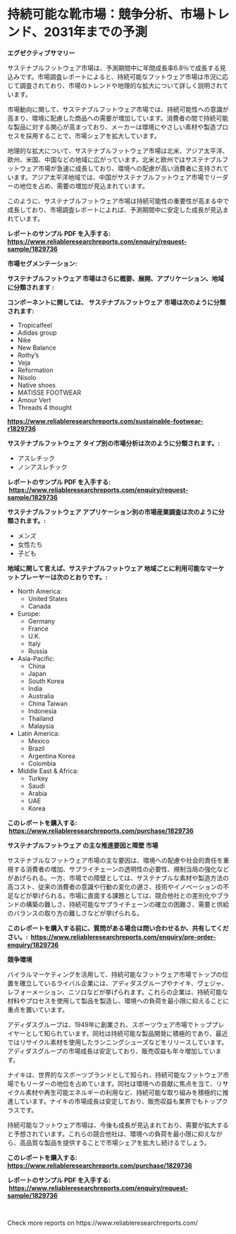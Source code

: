 <p><h1>持続可能な靴市場：競争分析、市場トレンド、2031年までの予測</h1></p><p><strong>エグゼクティブサマリー</strong></p>
<p><p>サステナブルフットウェア市場は、予測期間中に年間成長率6.8％で成長する見込みです。市場調査レポートによると、持続可能なフットウェア市場は市況に応じて調査されており、市場のトレンドや地理的な拡大について詳しく説明されています。</p><p>市場動向に関して、サステナブルフットウェア市場では、持続可能性への意識が高まり、環境に配慮した商品への需要が増加しています。消費者の間で持続可能な製品に対する関心が高まっており、メーカーは環境にやさしい素材や製造プロセスを採用することで、市場シェアを拡大しています。</p><p>地理的な拡大について、サステナブルフットウェア市場は北米、アジア太平洋、欧州、米国、中国などの地域に広がっています。北米と欧州ではサステナブルフットウェア市場が急速に成長しており、環境への配慮が高い消費者に支持されています。アジア太平洋地域では、中国がサステナブルフットウェア市場でリーダーの地位を占め、需要の増加が見込まれています。</p><p>このように、サステナブルフットウェア市場は持続可能性の重要性が高まる中で成長しており、市場調査レポートによれば、予測期間中に安定した成長が見込まれています。</p></p>
<p><strong>レポートのサンプル PDF を入手する: <a href="https://www.reliableresearchreports.com/enquiry/request-sample/1829736">https://www.reliableresearchreports.com/enquiry/request-sample/1829736</a></strong></p>
<p><strong>市場セグメンテーション:</strong></p>
<p><strong> サステナブルフットウェア 市場はさらに概要、展開、アプリケーション、地域に分類されます :</strong></p>
<p><strong>コンポーネントに関しては、 サステナブルフットウェア 市場は次のように分類されます: &nbsp;</strong></p>
<p><ul><li>Tropicalfeel</li><li>Adidas group</li><li>Nike</li><li>New Balance</li><li>Rothy’s</li><li>Veja</li><li>Reformation</li><li>Nisolo</li><li>Native shoes</li><li>MATISSE FOOTWEAR</li><li>Amour Vert</li><li>Threads 4 thought</li></ul></p>
<p><strong><a href="https://www.reliableresearchreports.com/sustainable-footwear-r1829736">https://www.reliableresearchreports.com/sustainable-footwear-r1829736</a></strong></p>
<p><strong> サステナブルフットウェア タイプ別の市場分析は次のように分類されます。:</strong></p>
<p><ul><li>アスレチック</li><li>ノンアスレチック</li></ul></p>
<p><strong>レポートのサンプル PDF を入手する: &nbsp;<a href="https://www.reliableresearchreports.com/enquiry/request-sample/1829736">https://www.reliableresearchreports.com/enquiry/request-sample/1829736</a></strong></p>
<p><strong> サステナブルフットウェア アプリケーション別の市場産業調査は次のように分類されます。:</strong></p>
<p><ul><li>メンズ</li><li>女性たち</li><li>子ども</li></ul></p>
<p><strong>地域に関して言えば、サステナブルフットウェア 地域ごとに利用可能なマーケットプレーヤーは次のとおりです。:</strong></p>
<p><ul>
    <li>
        North America:
        <ul>
            <li>United States</li>
            <li>Canada</li>
        </ul>
    </li>
    <li>
        Europe:
        <ul>
            <li>Germany</li>
            <li>France</li>
            <li>U.K.</li>
            <li>Italy</li>
            <li>Russia</li>
        </ul>
    </li>
    <li>
        Asia-Pacific:
        <ul>
            <li>China</li>
            <li>Japan</li>
            <li>South Korea</li>
            <li>India</li>
            <li>Australia</li>
            <li>China Taiwan</li>
            <li>Indonesia</li>
            <li>Thailand</li>
            <li>Malaysia</li>
        </ul>
    </li>
    <li>
        Latin America:
        <ul>
            <li>Mexico</li>
            <li>Brazil</li>
            <li>Argentina Korea</li>
            <li>Colombia</li>
        </ul>
    </li>
    <li>
        Middle East & Africa:
        <ul>
            <li>Turkey</li>
            <li>Saudi</li>
            <li>Arabia</li>
            <li>UAE</li>
            <li>Korea</li>
        </ul>
    </li>
    </ul></p>
<p><strong>このレポートを購入する: &nbsp;<a href="https://www.reliableresearchreports.com/purchase/1829736">https://www.reliableresearchreports.com/purchase/1829736</a></strong></p>
<p><strong>サステナブルフットウェア の主な推進要因と障壁 市場</strong></p>
<p><p>サステナブルなフットウェア市場の主な要因は、環境への配慮や社会的責任を重視する消費者の増加、サプライチェーンの透明性の必要性、規制当局の強化などがあげられる。一方、市場での障壁としては、サステナブルな素材や製造方法の高コスト、従来の消費者の意識や行動の変化の遅さ、技術やイノベーションの不足などが挙げられる。市場に直面する課題としては、競合他社との差別化やブランドの構築の難しさ、持続可能なサプライチェーンの確立の困難さ、需要と供給のバランスの取り方の難しさなどが挙げられる。</p></p>
<p><strong>このレポートを購入する前に、質問がある場合は問い合わせるか、共有してください。:&nbsp; <a href="https://www.reliableresearchreports.com/enquiry/pre-order-enquiry/1829736">https://www.reliableresearchreports.com/enquiry/pre-order-enquiry/1829736</a></strong></p>
<p><strong>競争環境</strong></p>
<p><p>バイラルマーケティングを活用して、持続可能なフットウェア市場でトップの位置を確立しているライバル企業には、アディダスグループやナイキ、ヴェジャ、レフォーメーション、ニソロなどが挙げられます。これらの企業は、持続可能な材料やプロセスを使用して製品を製造し、環境への負荷を最小限に抑えることに重点を置いています。</p><p>アディダスグループは、1949年に創業され、スポーツウェア市場でトッププレイヤーとして知られています。同社は持続可能な製品開発に積極的であり、最近ではリサイクル素材を使用したランニングシューズなどをリリースしています。アディダスグループの市場成長は安定しており、販売収益も年々増加しています。</p><p>ナイキは、世界的なスポーツブランドとして知られ、持続可能なフットウェア市場でもリーダーの地位を占めています。同社は環境への貢献に焦点を当て、リサイクル素材や再生可能エネルギーの利用など、持続可能な取り組みを積極的に推進しています。ナイキの市場成長は安定しており、販売収益も業界でもトップクラスです。</p><p>持続可能なフットウェア市場は、今後も成長が見込まれており、需要が拡大すると予想されています。これらの競合他社は、環境への負荷を最小限に抑えながら、高品質な製品を提供することで市場シェアを拡大し続けるでしょう。</p></p>
<p><strong>このレポートを購入する: &nbsp; <a href="https://www.reliableresearchreports.com/purchase/1829736">https://www.reliableresearchreports.com/purchase/1829736</a></strong></p>
<p><strong>レポートのサンプル PDF を入手する: &nbsp;<a href="https://www.reliableresearchreports.com/enquiry/request-sample/1829736">https://www.reliableresearchreports.com/enquiry/request-sample/1829736</a></strong><strong></strong></p>
<p>&nbsp;</p>
<p>Check more reports on https://www.reliableresearchreports.com/</p>